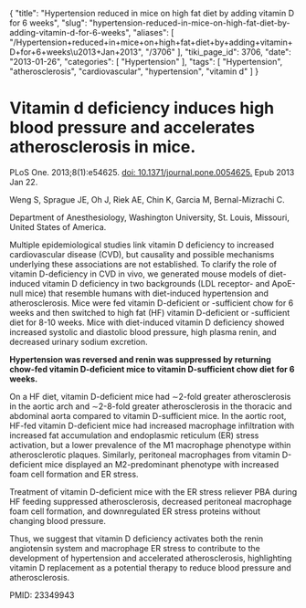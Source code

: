 {
    "title": "Hypertension reduced in mice on high fat diet by adding vitamin D for 6 weeks",
    "slug": "hypertension-reduced-in-mice-on-high-fat-diet-by-adding-vitamin-d-for-6-weeks",
    "aliases": [
        "/Hypertension+reduced+in+mice+on+high+fat+diet+by+adding+vitamin+D+for+6+weeks\u2013+Jan+2013",
        "/3706"
    ],
    "tiki_page_id": 3706,
    "date": "2013-01-26",
    "categories": [
        "Hypertension"
    ],
    "tags": [
        "Hypertension",
        "atherosclerosis",
        "cardiovascular",
        "hypertension",
        "vitamin d"
    ]
}


# Vitamin d deficiency induces high blood pressure and accelerates atherosclerosis in mice.

PLoS One. 2013;8(1):e54625. [doi: 10.1371/journal.pone.0054625.](https://doi.org/10.1371/journal.pone.0054625.) Epub 2013 Jan 22.

Weng S, Sprague JE, Oh J, Riek AE, Chin K, Garcia M, Bernal-Mizrachi C.

Department of Anesthesiology, Washington University, St. Louis, Missouri, United States of America.

Multiple epidemiological studies link vitamin D deficiency to increased cardiovascular disease (CVD), but causality and possible mechanisms underlying these associations are not established. To clarify the role of vitamin D-deficiency in CVD in vivo, we generated mouse models of diet-induced vitamin D deficiency in two backgrounds (LDL receptor- and ApoE-null mice) that resemble humans with diet-induced hypertension and atherosclerosis. Mice were fed vitamin D-deficient or -sufficient chow for 6 weeks and then switched to high fat (HF) vitamin D-deficient or -sufficient diet for 8-10 weeks. Mice with diet-induced vitamin D deficiency showed increased systolic and diastolic blood pressure, high plasma renin, and decreased urinary sodium excretion. 

 **Hypertension was reversed and renin was suppressed by returning chow-fed vitamin D-deficient mice to vitamin D-sufficient chow diet for 6 weeks.** 

On a HF diet, vitamin D-deficient mice had ∼2-fold greater atherosclerosis in the aortic arch and ∼2-8-fold greater atherosclerosis in the thoracic and abdominal aorta compared to vitamin D-sufficient mice. In the aortic root, HF-fed vitamin D-deficient mice had increased macrophage infiltration with increased fat accumulation and endoplasmic reticulum (ER) stress activation, but a lower prevalence of the M1 macrophage phenotype within atherosclerotic plaques. Similarly, peritoneal macrophages from vitamin D-deficient mice displayed an M2-predominant phenotype with increased foam cell formation and ER stress. 

Treatment of vitamin D-deficient mice with the ER stress reliever PBA during HF feeding suppressed atherosclerosis, decreased peritoneal macrophage foam cell formation, and downregulated ER stress proteins without changing blood pressure. 

Thus, we suggest that vitamin D deficiency activates both the renin angiotensin system and macrophage ER stress to contribute to the development of hypertension and accelerated atherosclerosis, highlighting vitamin D replacement as a potential therapy to reduce blood pressure and atherosclerosis.

PMID:     23349943
